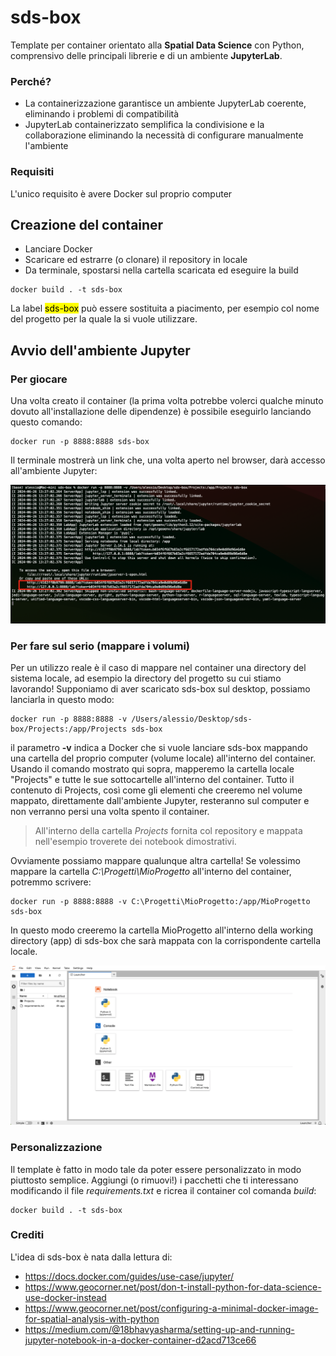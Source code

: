 # sds-box
Template per container orientato alla **Spatial Data Science** con Python, comprensivo delle principali librerie e di un ambiente **JupyterLab**.

### Perché?
 * La containerizzazione garantisce un ambiente JupyterLab coerente, eliminando i problemi di compatibilità
 * JupyterLab containerizzato semplifica la condivisione e la collaborazione eliminando la necessità di configurare manualmente l'ambiente

### Requisiti
L'unico requisito è avere Docker sul proprio computer

## Creazione del container
 * Lanciare Docker
 * Scaricare ed estrarre (o clonare) il repository in locale
 * Da terminale, spostarsi nella cartella scaricata ed eseguire la build
   
```
docker build . -t sds-box
```

La label <mark>sds-box</mark> può essere sostituita a piacimento, per esempio col nome del progetto per la quale la si vuole utilizzare.

## Avvio dell'ambiente Jupyter

### Per giocare
Una volta creato il container (la prima volta potrebbe volerci qualche minuto dovuto all'installazione delle dipendenze) è possibile eseguirlo lanciando questo comando:

```
docker run -p 8888:8888 sds-box
```

Il terminale mostrerà un link che, una volta aperto nel browser, darà accesso all'ambiente Jupyter:

<img src="screenshot_terminale.png" alt="terminale">

### Per fare sul serio (mappare i volumi)
Per un utilizzo reale è il caso di mappare nel container una directory del sistema locale, ad esempio la directory del progetto su cui stiamo lavorando! 
Supponiamo di aver scaricato sds-box sul desktop, possiamo lanciarla in questo modo:

```
docker run -p 8888:8888 -v /Users/alessio/Desktop/sds-box/Projects:/app/Projects sds-box
```

il parametro **-v** indica a Docker che si vuole lanciare sds-box mappando una cartella del proprio computer (volume locale) all'interno del container. Usando il comando mostrato qui sopra, mapperemo la cartella locale "Projects" e tutte le sue sottocartelle all'interno del container. Tutto il contenuto di Projects, così come gli elementi che creeremo nel volume mappato, direttamente dall'ambiente Jupyter, resteranno sul computer e non verranno persi una volta spento il container. 

> All'interno della cartella _Projects_ fornita col repository e mappata nell'esempio troverete dei notebook dimostrativi.  

Ovviamente possiamo mappare qualunque altra cartella! Se volessimo mappare la cartella _C:\Progetti\MioProgetto_ all'interno del container, potremmo scrivere:

```
docker run -p 8888:8888 -v C:\Progetti\MioProgetto:/app/MioProgetto sds-box
```

In questo modo creeremo la cartella MioProgetto all'interno della working directory (app) di sds-box che sarà mappata con la corrispondente cartella locale. 


<img src="screenshot_jupyter.png" alt="jupyter">

### Personalizzazione
Il template è fatto in modo tale da poter essere personalizzato in modo piuttosto semplice. Aggiungi (o rimuovi!) i pacchetti che ti interessano modificando il file _requirements.txt_ e ricrea il container col comanda _build_:

```
docker build . -t sds-box
```

### Crediti
L'idea di sds-box è nata dalla lettura di:

 * https://docs.docker.com/guides/use-case/jupyter/
 * https://www.geocorner.net/post/don-t-install-python-for-data-science-use-docker-instead
 * https://www.geocorner.net/post/configuring-a-minimal-docker-image-for-spatial-analysis-with-python
 * https://medium.com/@18bhavyasharma/setting-up-and-running-jupyter-notebook-in-a-docker-container-d2acd713ce66
